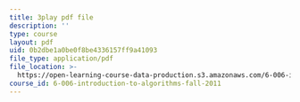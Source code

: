 ```yaml
---
title: 3play pdf file
description: ''
type: course
layout: pdf
uid: 0b2dbe1a0be0f8be4336157ff9a41093
file_type: application/pdf
file_location: >-
  https://open-learning-course-data-production.s3.amazonaws.com/6-006-introduction-to-algorithms-fall-2011/0b2dbe1a0be0f8be4336157ff9a41093_PptQgy89cN8.pdf
course_id: 6-006-introduction-to-algorithms-fall-2011
---
```

